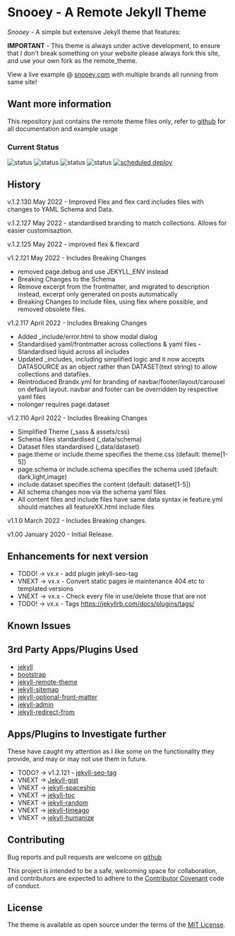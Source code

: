 # Snooey - A Remote Jekyll Theme

*Snooey* - A simple but extensive Jekyll theme that features:

**IMPORTANT** - This theme is always under active development, to ensure that I don't break something on your website please always fork this site, and use your own fork as the remote_theme.

View a live example @ [snooey.com](https://snooey.com) with multiple brands all running from same site!

## Want more information

This repository just contains the remote theme files only, refer to [github](https://github.com/snooey-template) for all documentation and example usage

### Current Status

![status](https://img.shields.io/static/v1?label=Development%20Status&color=yellow&message=Breaking%20Changes)
![status](https://img.shields.io/netlify/4a073a6e-02dd-40a8-94e0-1bcb2179fa64?label=Build%20Status)
![status](https://img.shields.io/github/last-commit/shanehoey/snooey?label=Lastest%20Commit%20Remote%20Theme)
![status](https://img.shields.io/github/last-commit/shanehoey/snooey-template?label=Lastest%20Commit%20Example%20Site)
[![scheduled deploy](https://github.com/shanehoey/snooey-template/actions/workflows/deploy.yml/badge.svg)](https://github.com/shanehoey/snooey-template/actions/workflows/deploy.yml)

## History
v.1.2.130 May 2022 - Improved Flex and flex card includes files with changes to YAML Schema and Data.

v.1.2.127 May 2022 - standardised branding to match collections. Allows for easier customisaztion.

v.1.2.125 May 2022 - improved flex & flexcard

v1.2.121 May 2022  - Includes Breaking Changes

- removed page.debug and use JEKYLL_ENV instead
- Breaking Changes to the Schema
- Remove excerpt from the frontmatter, and migrated to description instead, excerpt only generated on posts automatically
- Breaking Changes to include files, using flex where possible, and removed obsolete files.

v1.2.117 April 2022 - Includes Breaking Changes

- Added _include/error.html to show modal dialog
- Standardised yaml/frontmatter across collections & yaml files
-Standardised liquid across all includes
- Updated _includes, including simplified logic and it now accepts DATASOURCE as an object rather than DATASET(text string) to allow collections and datafiles.
- Reintroduced Brandx.yml for branding of navbar/footer/layout/carousel on default layout.  navbar and footer can be overridden by respective yaml files
- nolonger requires page.dataset

v1.2.110 April 2022 - Includes Breaking Changes

- Simplified Theme (_sass & assets/css)
- Schema files standardised (_data/schema)
- Dataset files standardised (_data/dataset)
- page.theme or include.theme specifies the theme.css (default: theme[1-5])
- page.schema or include.schema specifies the schema used (default: dark,light,image)
- include.dataset specifies the content (default: dataset[1-5])
- All schema changes now via the schema yaml files
- All content files and include files have same data syntax ie feature.yml should matches all featureXX.html include files

v1.1.0 March 2022 - Includes Breaking changes.

v1.00 January 2020 - Initial Release.

## Enhancements for next version

- TODO! -> vx.x  -  add plugin jekyll-seo-tag
- VNEXT -> vx.x  -  Convert static pages ie maintenance 404 etc to templated versions
- VNEXT -> vx.x  -  Check every file in use/delete those that are not
- TODO! -> vx.x  -  Tags https://jekyllrb.com/docs/plugins/tags/


## Known Issues


## 3rd Party Apps/Plugins Used

- [jekyll](https://github.com/jekyll/jekyll)
- [bootstrap](https://getbootstrap.com)
- [jekyll-remote-theme](https://github.com/benbalter/jekyll-remote-theme)
- [jekyll-sitemap](https://github.com/jekyll/jekyll-sitemap)
- [jekyll-optional-front-matter](https://github.com/benbalter/jekyll-optional-front-matter/)
- [jekyll-admin](https://github.com/jekyll/jekyll-admin)
- [jekyll-redirect-from](https://github.com/jekyll/jekyll-redirect-from)

## Apps/Plugins to Investigate further

These have caught my attention as I like some on the functionality they provide, and may or may not use them in future.

- TODO? ->  v1.2.121  - [jekyll-seo-tag](https://github.com/jekyll/jekyll-seo-tag)
- VNEXT -> [Jekyll-gist](https://github.com/jekyll/jekyll-gist)
- VNEXT -> [jekyll-spaceship](https://github.com/jeffreytse/jekyll-spaceship)
- VNEXT -> [jekyll-toc](https://github.com/toshimaru/jekyll-toc)
- VNEXT -> [jekyll-random](https://github.com/codecalm/jekyll-random)
- VNEXT -> [jekyll-timeago](https://github.com/markets/jekyll-timeago)
- VNEXT -> [jekyll-humanize](https://github.com/23maverick23/jekyll-humanize)

## Contributing

Bug reports and pull requests are welcome on [github](https://github.com/shanehoey/snooey)

This project is intended to be a safe, welcoming space for collaboration, and contributors are expected to adhere to the [Contributor Covenant](http://contributor-covenant.org) code of conduct.

## License

The theme is available as open source under the terms of the [MIT License](https://opensource.org/licenses/MIT).
